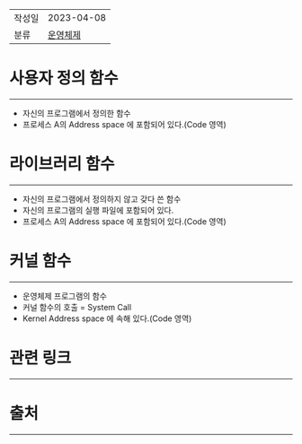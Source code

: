 |               |                       |
|:--------------|:----------------------|
|  작성일          |  2023-04-08  |
|    분류         |  [운영체제](%EC%9A%B4%EC%98%81%EC%B2%B4%EC%A0%9C.md)                     |

# 사용자 정의 함수
---
- 자신의 프로그램에서 정의한 함수
- 프로세스 A의 Address space 에 포함되어 있다.(Code 영역)

# 라이브러리 함수
---
- 자신의 프로그램에서 정의하지 않고 갖다 쓴 함수
- 자신의 프로그램의 실행 파일에 포함되어 있다.
- 프로세스 A의 Address space 에 포함되어 있다.(Code 영역)

# 커널 함수
---
- 운영체제 프로그램의 함수
- 커널 함수의 호출 = System Call
- Kernel Address space 에 속해 있다.(Code 영역)

# 관련 링크
---

# 출처
---